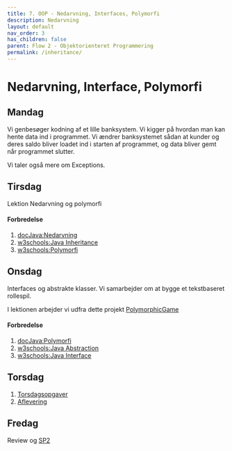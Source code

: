 ```yaml
---
title: 7. OOP - Nedarvning, Interfaces, Polymorfi
description: Nedarvning
layout: default
nav_order: 3
has_children: false
parent: Flow 2 - Objektorienteret Programmering
permalink: /inheritance/
---
```



# Nedarvning, Interface, Polymorfi

## Mandag

Vi genbesøger kodning af et lille banksystem.
Vi kigger på hvordan man kan hente data ind i programmet.
Vi ændrer banksystemet sådan at kunder og deres saldo bliver loadet ind i starten af programmet, og data bliver gemt når programmet slutter.

Vi taler også mere om Exceptions.

## Tirsdag
Lektion
Nedarvning og polymorfi 

#### Forbredelse
1. [docJava:Nedarvning](http://www.docjava.dk/objektorienteret_programmering/nedarvning/nedarvning.htm) 
2. [w3schools:Java Inheritance](https://www.w3schools.com/java/java_inheritance.asp)
3. [w3schools:Polymorfi](https://www.w3schools.com/java/java_polymorphism.asp)

## Onsdag
Interfaces og abstrakte klasser.
Vi samarbejder om at bygge et tekstbaseret rollespil.

I lektionen arbejder vi udfra dette projekt
[PolymorphicGame](https://github.com/Dat1Cphbusiness/PolymorphicGame)
#### Forbredelse
1. [docJava:Polymorfi](http://www.docjava.dk/objektorienteret_programmering/polymorfi/polymorfi.htm)
2. [w3schools:Java Abstraction](https://www.w3schools.com/java/java_abstract.asp)
3. [w3schools:Java Interface](https://www.w3schools.com/java/java_interface.asp)


## Torsdag
1. [Torsdagsopgaver](https://github.com/Dat1Cphbusiness/Torsdagsopgaver-6---polymorphi-og-stacktrace)
2. [Aflevering](https://cphbusiness.mrooms.net/mod/assign/view.php?id=766001)
## Fredag
Review og [SP2](./projects/SP2/)